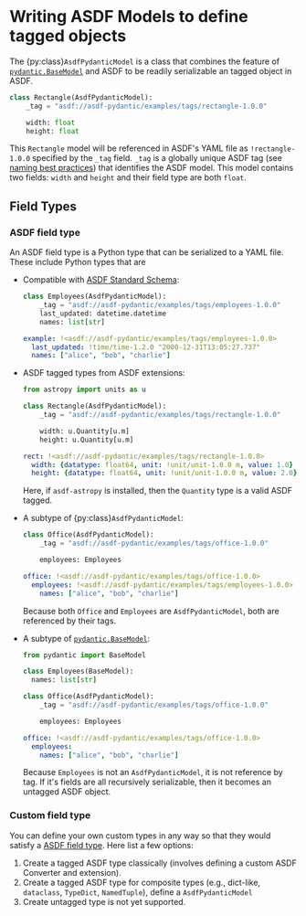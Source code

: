 ```{currentmodule} asdf_pydantic
```
# Writing ASDF Models to define tagged objects

The {py:class}`AsdfPydanticModel` is a class that combines the feature of
[`pydantic.BaseModel`](https://docs.pydantic.dev/usage/models/) and ASDF 
to be readily serializable an tagged object in ASDF.

```py
class Rectangle(AsdfPydanticModel):
    _tag = "asdf://asdf-pydantic/examples/tags/rectangle-1.0.0"

    width: float
    height: float
```

This `Rectangle` model will be referenced in ASDF's YAML file as `!rectangle-1.0.0` 
specified by the `_tag` field. `_tag` is a globally unique ASDF tag (see [naming best
practices](https://asdf.readthedocs.io/en/stable/asdf/extending/uris.html#tags))
that identifies the ASDF model. This model contains two fields: `width` and
`height` and their field type are both `float`.

## Field Types

### ASDF field type
An ASDF field type is a Python type that can be serialized to a YAML file. These include Python types that are

- Compatible with [ASDF Standard Schema](https://asdf-standard.readthedocs.io/en/1.0.3/schemas/index.html#asdf-standard-schema-definitions):
  ```py
  class Employees(AsdfPydanticModel):
      _tag = "asdf://asdf-pydantic/examples/tags/employees-1.0.0"
      last_updated: datetime.datetime
      names: list[str]
  ```
  ```yaml
  example: !<asdf://asdf-pydantic/examples/tags/employees-1.0.0>
    last_updated: !time/time-1.2.0 "2000-12-31T13:05:27.737"
    names: ["alice", "bob", "charlie"]
  ```
- ASDF tagged types from ASDF extensions:
  ```py
  from astropy import units as u

  class Rectangle(AsdfPydanticModel):
      _tag = "asdf://asdf-pydantic/examples/tags/rectangle-1.0.0"

      width: u.Quantity[u.m]
      height: u.Quantity[u.m]
  ```
  ```yaml
  rect: !<asdf://asdf-pydantic/examples/tags/rectangle-1.0.0>
    width: {datatype: float64, unit: !unit/unit-1.0.0 m, value: 1.0}
    height: {datatype: float64, unit: !unit/unit-1.0.0 m, value: 2.0}
  ```
  Here, if `asdf-astropy` is installed, then the `Quantity` type is a valid ASDF tagged.

- A subtype of {py:class}`AsdfPydanticModel`:
  ```py
  class Office(AsdfPydanticModel):
      _tag = "asdf://asdf-pydantic/examples/tags/office-1.0.0"

      employees: Employees
  ```
  ```yaml
  office: !<asdf://asdf-pydantic/examples/tags/office-1.0.0>
    employees: !<asdf://asdf-pydantic/examples/tags/employees-1.0.0>
      names: ["alice", "bob", "charlie"]
  ```
  Because both `Office` and `Employees` are `AsdfPydanticModel`, both are
  referenced by their tags.
- A subtype of [`pydantic.BaseModel`](https://docs.pydantic.dev/usage/models/):
  ```py
  from pydantic import BaseModel

  class Employees(BaseModel):
    names: list[str]

  class Office(AsdfPydanticModel):
      _tag = "asdf://asdf-pydantic/examples/tags/office-1.0.0"

      employees: Employees
  ```
  ```yaml
  office: !<asdf://asdf-pydantic/examples/tags/office-1.0.0>
    employees:
      names: ["alice", "bob", "charlie"]
  ```
  Because `Employees` is not an `AsdfPydanticModel`, it is not reference by tag.
  If it's fields are all recursively serializable, then it becomes an untagged
  ASDF object.

### Custom field type

You can define your own custom types in any way so that they would satisfy a
[ASDF field type](#asdf-field-type). Here list a few options:

1. Create a tagged ASDF type classically (involves defining a custom ASDF Converter
and extension).
2. Create a tagged ASDF type for composite types (e.g., dict-like, `dataclass`, `TypeDict`, `NamedTuple`), define a `AsdfPydanticModel`
3. Create untagged type is not yet supported.
